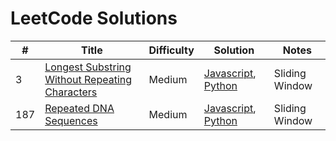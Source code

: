 # LeetCode Solutions

\# | Title | Difficulty | Solution | Notes
-- | ----- | ---------- | -------- | -----
3 | [Longest Substring Without Repeating Characters](https://leetcode.com/problems/longest-substring-without-repeating-characters/) | Medium | [Javascript](https://github.com/kevin-the-engi/leetcode-solutions/blob/master/solutions/longest-substring-without-repeating-characters/longest-substring-without-repeating-characters.js), [Python](https://github.com/kevin-the-engi/leetcode-solutions/blob/master/solutions/longest-substring-without-repeating-characters/longest-substring-without-repeating-characters.py) | Sliding Window
187 | [Repeated DNA Sequences](https://leetcode.com/problems/repeated-dna-sequences/) | Medium | [Javascript](https://github.com/kevin-the-engi/leetcode-solutions/blob/master/solutions/repeated-dna-sequences/repeated-dna-sequences.js), [Python](https://github.com/kevin-the-engi/leetcode-solutions/blob/master/solutions/repeated-dna-sequences/repeated-dna-sequences.py) | Sliding Window
